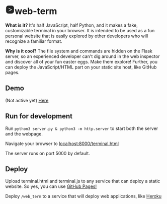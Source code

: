 <h1><img src="192.png" height="30" alt="icon" style="display:inline-block;" />web-term</h1>

**What is it?**
It's half JavaScript, half Python, and it makes a fake, customizable terminal in your browser. It is intended to be used as a fun personal website that is easily explored by other developers who will recognize a familiar format.

**Why is it cool?**
The file system and commands are hidden on the Flask server, so an experienced developer can't dig around in the web inspector and discover all of your fun easter eggs. Make them explore! Further, you can deploy the JavaScript/HTML part on your static site host, like GitHub pages.

## Demo

(Not active yet)
[Here](http://steven.codes/terminal_demo)

## Run for development

Run `python3 server.py & python3 -m http.server` to start both the server and the webpage.

Navigate your browser to [localhost:8000/terminal.html](http://localhost:8000/terminal.html)

The server runs on port 5000 by default.

## Deploy

Upload terminal.html and terminal.js to any service that can deploy a static website. So yes, you can use [GitHub Pages!](https://pages.github.com/)

Deploy `/web_term` to a service that will deploy web applications, like [Heroku](https://community.nitrous.io/tutorials/deploying-a-flask-application-to-heroku)
